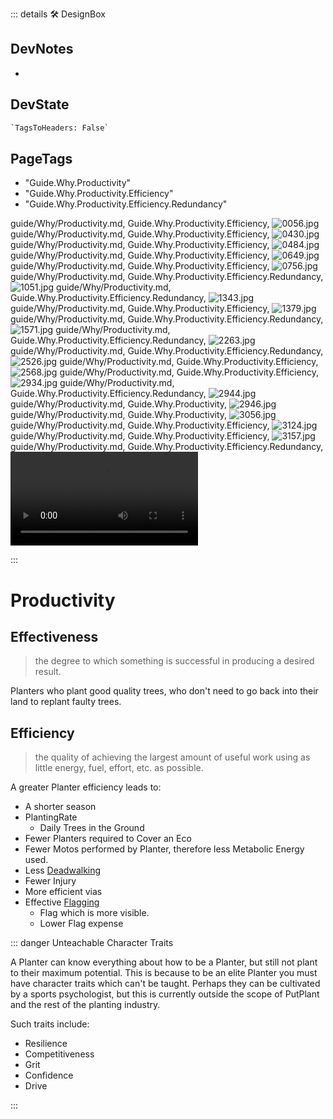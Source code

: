 ::: details 🛠 <dev>DesignBox</dev>

## DevNotes

-

## DevState

```py
`TagsToHeaders: False`
```

<h2>PageTags</h2>

- "Guide.Why.Productivity"
- "Guide.Why.Productivity.Efficiency"
- "Guide.Why.Productivity.Efficiency.Redundancy"

guide/Why/Productivity.md, <dev>Guide.Why.Productivity.Efficiency</dev>, ![0056.jpg](/PaperPhoto/0056.jpg)
guide/Why/Productivity.md, <dev>Guide.Why.Productivity.Efficiency</dev>, ![0430.jpg](/PaperPhoto/0430.jpg)
guide/Why/Productivity.md, <dev>Guide.Why.Productivity.Efficiency</dev>, ![0484.jpg](/PaperPhoto/0484.jpg)
guide/Why/Productivity.md, <dev>Guide.Why.Productivity.Efficiency</dev>, ![0649.jpg](/PaperPhoto/0649.jpg)
guide/Why/Productivity.md, <dev>Guide.Why.Productivity.Efficiency</dev>, ![0756.jpg](/PaperPhoto/0756.jpg)
guide/Why/Productivity.md, <dev>Guide.Why.Productivity.Efficiency.Redundancy</dev>, ![1051.jpg](/PaperPhoto/1051.jpg)
guide/Why/Productivity.md, <dev>Guide.Why.Productivity.Efficiency.Redundancy</dev>, ![1343.jpg](/PaperPhoto/1343.jpg)
guide/Why/Productivity.md, <dev>Guide.Why.Productivity.Efficiency</dev>, ![1379.jpg](/PaperPhoto/1379.jpg)
guide/Why/Productivity.md, <dev>Guide.Why.Productivity.Efficiency.Redundancy</dev>, ![1571.jpg](/PaperPhoto/1571.jpg)
guide/Why/Productivity.md, <dev>Guide.Why.Productivity.Efficiency.Redundancy</dev>, ![2263.jpg](/PaperPhoto/2263.jpg)
guide/Why/Productivity.md, <dev>Guide.Why.Productivity.Efficiency.Redundancy</dev>, ![2526.jpg](/PaperPhoto/2526.jpg)
guide/Why/Productivity.md, <dev>Guide.Why.Productivity.Efficiency</dev>, ![2568.jpg](/PaperPhoto/2568.jpg)
guide/Why/Productivity.md, <dev>Guide.Why.Productivity.Efficiency</dev>, ![2934.jpg](/PaperPhoto/2934.jpg)
guide/Why/Productivity.md, <dev>Guide.Why.Productivity.Efficiency.Redundancy</dev>, ![2944.jpg](/PaperPhoto/2944.jpg)
guide/Why/Productivity.md, <dev>Guide.Why.Productivity</dev>, ![2946.jpg](/PaperPhoto/2946.jpg)
guide/Why/Productivity.md, <dev>Guide.Why.Productivity</dev>, ![3056.jpg](/PaperPhoto/3056.jpg)
guide/Why/Productivity.md, <dev>Guide.Why.Productivity.Efficiency</dev>, ![3124.jpg](/PaperPhoto/3124.jpg)
guide/Why/Productivity.md, <dev>Guide.Why.Productivity.Efficiency</dev>, ![3157.jpg](/PaperPhoto/3157.jpg)
guide/Why/Productivity.md, <dev>Guide.Why.Productivity.Efficiency.Redundancy</dev>, ![Video_013.mp4](/PaperPhoto/Video_013.mp4)

:::

# <via>Productivity</via>

## Effectiveness

> the degree to which something is successful in producing a desired result.

Planters who plant good quality trees, who don't need to go back into their land to replant faulty trees.

## Efficiency

> the quality of achieving the largest amount of useful work using as little energy, fuel, effort, etc. as possible.

A greater Planter efficiency leads to:

- A shorter season
- PlantingRate
    - Daily Trees in the Ground
- Fewer Planters required to Cover an Eco
- Fewer Motos performed by Planter, therefore less Metabolic Energy used.
- Less [Deadwalking]()
- Fewer Injury
- More efficient vias
- Effective [Flagging]()
    - Flag which is more visible.
    - Lower Flag expense

::: danger Unteachable Character Traits

A Planter can know everything about how to be a Planter, but still not plant to their maximum potential. This is because to be an elite Planter you must have character traits which can't be taught. Perhaps they can be cultivated by a sports psychologist, but this is currently outside the scope of PutPlant and the rest of the planting industry.  

Such traits include:

- Resilience
- Competitiveness
- Grit
- Confidence
- Drive  

:::
